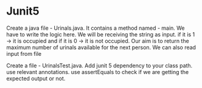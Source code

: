 # Junit5
Create a java file - Urinals.java.
It contains a method named - main.
We have to write the logic here.
We will be receiving the string as input.
if it is 1 -> it is occupied and if it is 0 -> it is not occupied.
Our aim is to return the maximum number of urinals available for the next person.
We can also read input from file 


Create a file - UrinalsTest.java.
Add junit 5 dependency to your class path.
use relevant annotations.
use assertEquals to check if we are getting the expected output or not.
